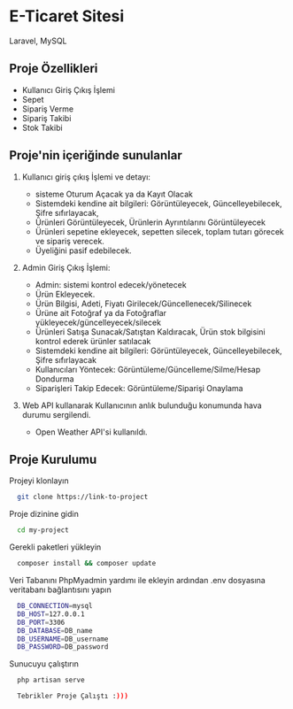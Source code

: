 
# E-Ticaret Sitesi

Laravel, MySQL 



## Proje Özellikleri

- Kullanıcı Giriş Çıkış İşlemi
- Sepet
- Sipariş Verme
- Sipariş Takibi
- Stok Takibi

  
## Proje'nin içeriğinde sunulanlar
1. Kullanıcı giriş çıkış İşlemi ve detayı:
     - sisteme Oturum Açacak ya da Kayıt Olacak
     - Sistemdeki kendine ait bilgileri: Görüntüleyecek, Güncelleyebilecek, Şifre sıfırlayacak,
     - Ürünleri Görüntüleyecek, Ürünlerin Ayrıntılarını Görüntüleyecek
     - Ürünleri sepetine ekleyecek, sepetten silecek, toplam tutarı görecek ve sipariş verecek.
     - Üyeliğini pasif edebilecek.

2. Admin Giriş Çıkış İşlemi:
    - Admin: sistemi kontrol edecek/yönetecek
    - Ürün Ekleyecek.
    - Ürün Bilgisi, Adeti, Fiyatı Girilecek/Güncellenecek/Silinecek
    - Ürüne ait Fotoğraf ya da Fotoğraflar yükleyecek/güncelleyecek/silecek
    - Ürünleri Satışa Sunacak/Satıştan Kaldıracak, Ürün stok bilgisini kontrol ederek ürünler satılacak
    - Sistemdeki kendine ait bilgileri: Görüntüleyecek, Güncelleyebilecek, Şifre sıfırlayacak
    - Kullanıcıları Yöntecek: Görüntüleme/Güncelleme/Silme/Hesap Dondurma
    - Siparişleri Takip Edecek: Görüntüleme/Siparişi Onaylama

3. Web API kullanarak Kullanıcının anlık bulunduğu konumunda hava durumu sergilendi.
    - Open Weather API'si kullanıldı.
  

## Proje Kurulumu

Projeyi klonlayın

```bash
  git clone https://link-to-project
```

Proje dizinine gidin

```bash
  cd my-project
```

Gerekli paketleri yükleyin

```bash
  composer install && composer update
```
Veri Tabanını PhpMyadmin yardımı ile ekleyin ardından .env dosyasına veritabanı bağlantısını yapın 

```bash
  DB_CONNECTION=mysql
  DB_HOST=127.0.0.1
  DB_PORT=3306
  DB_DATABASE=DB_name
  DB_USERNAME=DB_username
  DB_PASSWORD=DB_password
```


Sunucuyu çalıştırın

```bash
  php artisan serve
```
```bash
  Tebrikler Proje Çalıştı :)))
```